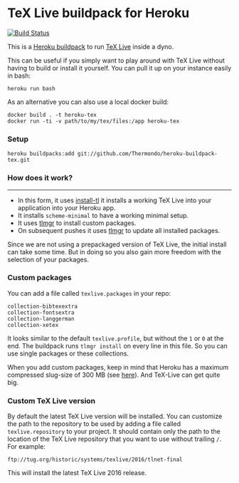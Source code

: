 # TeX Live buildpack for Heroku

[![Build Status](https://travis-ci.org/Thermondo/heroku-buildpack-tex.svg?branch=master)](https://travis-ci.org/Thermondo/heroku-buildpack-tex)

This is a [Heroku buildpack][buildpacks] to run [TeX Live][tl] inside a dyno.

This can be useful if you simply want to play around with TeX Live without
having to build or install it yourself. You can pull it up on your instance
easily in bash:

```shell
heroku run bash
```

As an alternative you can also use a local docker build:

```shell
docker build . -t heroku-tex
docker run -ti -v path/to/my/tex/files:/app heroku-tex
```

### Setup

```shell
heroku buildpacks:add git://github.com/Thermondo/heroku-buildpack-tex.git
```

### How does it work?
-----------------
*   In this form, it uses [install-tl][install-tl] it installs a working
    TeX Live into your application into your Heroku app.
*   It installs `scheme-minimal` to have a working minimal setup.
*   It uses [tlmgr](http://www.tug.org/texlive/tlmgr.html) to install custom
    packages.
*   On subsequent pushes it uses [tlmgr][tlmgr] to update all installed
    packages.

Since we are not using a prepackaged version of TeX Live, the initial install
can take some time. But in doing so you also gain more freedom with the
selection of your packages.

### Custom packages

You can add a file called `texlive.packages` in your repo:

```text
collection-bibtexextra
collection-fontsextra
collection-langgerman
collection-xetex
```

It looks similar to the default `texlive.profile`, but without the `1` or `0` at
the end. The buildpack runs `tlmgr install` on every line in this file.
So you can use single packages or these collections.

When you add custom packages, keep in mind that Heroku has a maximum compressed
slug-size of 300 MB
(see [here](https://devcenter.heroku.com/articles/slug-compiler#slug-size)).
And TeX-Live can get quite big.

### Custom TeX Live version

By default the latest TeX Live version will be installed. You can customize the
path to the repository to be used by adding a file called `texlive.repository`
to your project. It should contain only the path to the location of the TeX Live
repository that you want to use without trailing `/`. For example:

```text
ftp://tug.org/historic/systems/texlive/2016/tlnet-final
```

This will install the latest TeX Live 2016 release.


[tl]: https://www.tug.org/texlive/
[buildpacks]: http://devcenter.heroku.com/articles/buildpacks
[install-tl]: http://www.tug.org/texlive/doc/install-tl.html
[tlmgr]: http://www.tug.org/texlive/tlmgr.html
